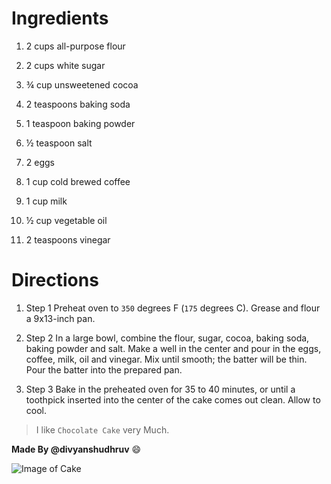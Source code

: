 # **Ingredients**

1. 2 cups all-purpose flour

   

2. 2 cups white sugar

   

3. ¾ cup unsweetened cocoa

   

4. 2 teaspoons baking soda

   

5. 1 teaspoon baking powder

   

6. ½ teaspoon salt

   

7. 2 eggs

   

8. 1 cup cold brewed coffee

   

9. 1 cup milk

   

10. ½ cup vegetable oil

    

11. 2 teaspoons vinegar



# **Directions**
1. Step 1
Preheat oven to `350` degrees F (`175` degrees C). Grease and flour a 9x13-inch pan.

2. Step 2
In a large bowl, combine the flour, sugar, cocoa, baking soda, baking powder and salt. Make a well in the center and pour in the eggs, coffee, milk, oil and vinegar. Mix until smooth; the batter will be thin. Pour the batter into the prepared pan.

2. Step 3
Bake in the preheated oven for 35 to 40 minutes, or until a toothpick inserted into the center of the cake comes out clean. Allow to cool.

> I like `Chocolate Cake` very Much.

**Made By @divyanshudhruv** :smile:


![Image of Cake](https://greedyeats.com/wp-content/uploads/2018/02/Vegan-chocolate-cake-slice-with-vegan-frosting-683x1024.jpg)

